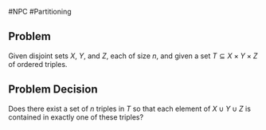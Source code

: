 #NPC #Partitioning
## Problem
Given disjoint sets $X$, $Y$, and $Z$, each of size $n$, and given a set $T ⊆ X × Y × Z$ of ordered triples.
## Problem Decision
Does there exist a set of $n$ triples in $T$ so that each element of $X ∪ Y ∪ Z$ is contained in exactly one of these triples?